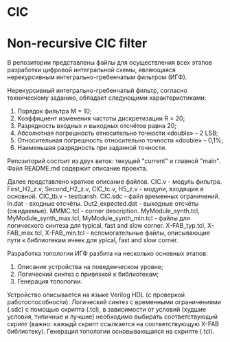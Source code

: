 # CIC
# Non-recursive CIC filter
В репозитории представлены файлы для осуществления всех этапов разработки цифровой интегральной схемы, являющаяся нерекурсивным интегрально-гребенчатым фильтром (ИГФ).

Нерекурсивный интегрально-гребенчатый фильтр, согласно техническому заданию, обладает следующими характеристиками:
1) Порядок фильтра M = 10;
2) Коэффициент изменения частоты дискретизации R = 20;
3) Разрядность входных и выходных отсчётов равна 20;
4) Абсолютная погрешность относительно точности «double» – 2 LSB;
5) Относительная погрешность относительно точности «double» – 0,1%;
6) Наименьшая разрядность при заданной точности.

Репозиторий состоит из двух веток: текущей "current" и главной "main".
Файл README.md содержит описание проекта.

Далее представлено краткое описание файлов.
CIC.v - модуль фильтра.
First_H2_z.v, Second_H2_z.v, CIC_tc.v, H5_z.v - модули, входящие в основной. 
CIC_tb.v - testbansh.
CIC.sdc - файл временных ограничений.
In.dat - входные отсчёты.
Out2_expected.dat - выходные отсчёты (ожидаемые).
MMMC.tcl - corner description.
MyModule_synth.tcl, MyModule_synth_max.tcl, MyModule_synth_min.tcl - файлы для логического синтеза для typical, fast and slow corner.
X-FAB_typ.tcl, X-FAB_max.tcl, X-FAB_min.tcl - вспомогательные файлы, описывающие пути к библиотекам ячеек для ypical, fast and slow corner.

Разработка топологии ИГФ разбита на несколько основных этапов:
1) Описание устройства на поведенческом уровне; 
2) Логический синтез с привязкой к библиотекам;
3) Генерация топологии.

Устройство описывается на языке Verilog HDL (с проверкой работоспособности).
Логический синтез с временными ограничениями (.sdc) с помощью скрипта (.tcl), в зависимости от условий (худшие условия, типичные и лучшие) необходимо выбирать соответствующий скрипт (важно: кажыдй скрипт ссылкается на соответствующую X-FAB библиотеку).
Генерация топологии основывающаяся на скрипте (.tcl).
